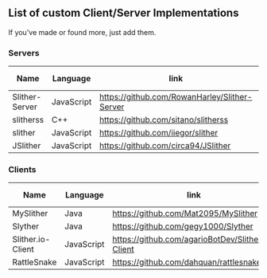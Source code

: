 ## List of custom Client/Server Implementations
If you've made or found more, just add them.

<a id="servers"></a>
### Servers

|Name|Language|link|Protocol-Version|Status|
|----|--------|----|----------------|------|
|Slither-Server|JavaScript|https://github.com/RowanHarley/Slither-Server|8|Inactive|
|slitherss|C++|https://github.com/sitano/slitherss|8|Inactive|
|slither|JavaScript|https://github.com/iiegor/slither|8|Inactive|
|JSlither|JavaScript|https://github.com/circa94/JSlither|6|Inactive|

<a id="clients"></a>
### Clients

|Name|Language|link|Protocol-Version|Status|
|----|--------|----|----------------|------|
|MySlither|Java|https://github.com/Mat2095/MySlither|10|Active|
|Slyther|Java|https://github.com/gegy1000/Slyther|10 (WIP)|Active|
|Slither.io-Client|JavaScript|https://github.com/agarioBotDev/Slither.io-Client|8|Inactive|
|RattleSnake|JavaScript|https://github.com/dahquan/rattlesnake|8|Inactive|
